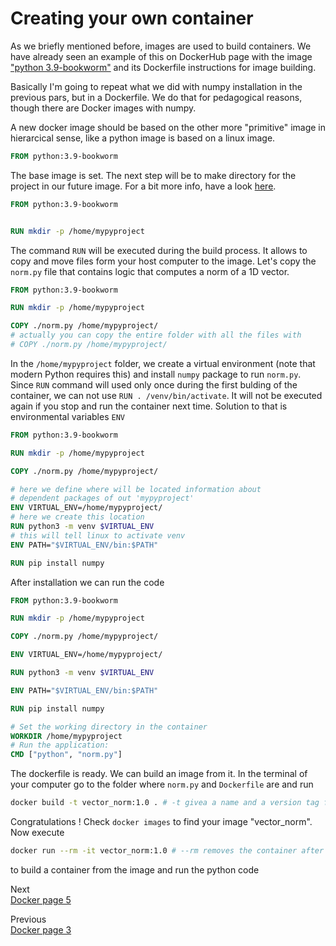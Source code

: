 # Creating your own container

As we briefly mentioned before, images are used to build containers. We have already seen an example of this on DockerHub page with the image ["python 3.9-bookworm"](https://github.com/docker-library/python/blob/1b7a1106674a21e699b155cbd53bf39387284cca/3.9/bookworm/Dockerfile) and its Dockerfile instructions for image building.

Basically I'm going to repeat what we did with numpy installation in the previous pars, but in a Dockerfile. We do that for pedagogical reasons, though there are Docker images with numpy.

A new docker image should be based on the other more "primitive" image in hierarcical sense, like a python image is based on a linux image.

```Dockerfile
FROM python:3.9-bookworm
```
The base image is set.
The next step will be to make directory for the project in our future image. For a bit more info, have a look [here](https://pythonspeed.com/articles/activate-virtualenv-dockerfile/).

```Dockerfile
FROM python:3.9-bookworm


RUN mkdir -p /home/mypyproject
```

The command `RUN` will be executed during the build process. It allows to copy and move files form your host computer to the image.
Let's copy the `norm.py` file that contains logic that computes a norm of a 1D vector.

```Dockerfile
FROM python:3.9-bookworm

RUN mkdir -p /home/mypyproject

COPY ./norm.py /home/mypyproject/
# actually you can copy the entire folder with all the files with
# COPY ./norm.py /home/mypyproject/
```

In the `/home/mypyproject` folder, we create a virtual environment (note that modern Python requires this) and install `numpy` package to run `norm.py`. Since `RUN` command will used only once during the first bulding of the container, we can not use `RUN . /venv/bin/activate`. It will not be executed again if you stop and run the container next time. Solution to that is environmental variables `ENV`

```Dockerfile
FROM python:3.9-bookworm

RUN mkdir -p /home/mypyproject

COPY ./norm.py /home/mypyproject/

# here we define where will be located information about 
# dependent packages of out 'mypyproject'
ENV VIRTUAL_ENV=/home/mypyproject/
# here we create this location
RUN python3 -m venv $VIRTUAL_ENV
# this will tell linux to activate venv
ENV PATH="$VIRTUAL_ENV/bin:$PATH"

RUN pip install numpy
```

After installation we can run the code

```Dockerfile
FROM python:3.9-bookworm

RUN mkdir -p /home/mypyproject

COPY ./norm.py /home/mypyproject/

ENV VIRTUAL_ENV=/home/mypyproject/

RUN python3 -m venv $VIRTUAL_ENV

ENV PATH="$VIRTUAL_ENV/bin:$PATH"

RUN pip install numpy

# Set the working directory in the container
WORKDIR /home/mypyproject
# Run the application:
CMD ["python", "norm.py"]
```

The dockerfile is ready. We can build an image from it. 
In the terminal of your computer go to the folder where `norm.py` and `Dockerfile` are and run
```bash
docker build -t vector_norm:1.0 . # -t givea a name and a version tag for your image
``` 

Congratulations ! Check `docker images` to find your image "vector_norm".
Now execute
```bash
docker run --rm -it vector_norm:1.0 # --rm removes the container after usage
```
to build a container from the image and run the python code 

Next\
[Docker page 5](./Docker5.md)

Previous\
[Docker page 3](./Docker3.md)